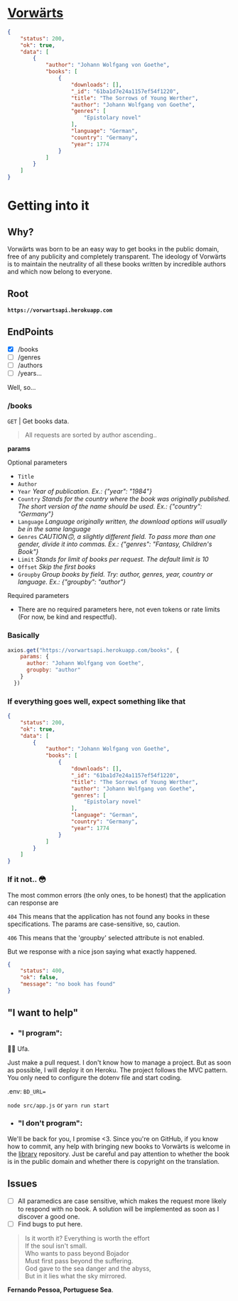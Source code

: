 # [**Vorwärts**](https://vorwarts.herokuapp.com)

```json
{
	"status": 200,
	"ok": true,
	"data": [
		{
			"author": "Johann Wolfgang von Goethe",
			"books": [
				{
					"downloads": [],
					"_id": "61ba1d7e24a1157ef54f1220",
					"title": "The Sorrows of Young Werther",
					"author": "Johann Wolfgang von Goethe",
					"genres": [
						"Epistolary novel"
					],
					"language": "German",
					"country": "Germany",
					"year": 1774
				}
			]
		}
	]
}
```

# **Getting into it**

## **Why?** 

Vorwärts was born to be an easy way to get books in the public domain, free of any publicity and completely transparent. The ideology of Vorwärts is to maintain the neutrality of all these books written by incredible authors and which now belong to everyone.

## **Root**

**`https://vorwartsapi.herokuapp.com`**

## **EndPoints**

- [x] /books
- [ ] /genres
- [ ] /authors
- [ ] /years...

Well, so...

### **/books**
`GET` | Get books data.

>All requests are sorted by author ascending..

**params**

Optional parameters

* `Title`
* `Author`
* `Year` *Year of publication. Ex.: {"year": "1984"}*
* `Country` *Stands for the country where the book was originally published. The short version of the name should be used. Ex.: {"country": "Germany"}*
* `Language` *Language originally written, the download options will usually be in the same language* 
* `Genres` *CAUTION🙃,  a slightly different field. To pass more than one gender, divide it into commas. Ex.: {"genres": "Fantasy, Children's Book"}*
* `Limit` *Stands for limit of books per request. The default limit is 10*
* `Offset` *Skip the first books*
* `Groupby` *Group books by field. Try: author, genres, year, country or language. Ex.: {"groupby": "author"}*

Required parameters

* There are no required parameters here, not even tokens or rate limits (For now, be kind and respectful).

### **Basically**

```javascript
axios.get("https://vorwartsapi.herokuapp.com/books", {
    params: {
      author: "Johann Wolfgang von Goethe",
      groupby: "author"
    }
  })
```

### **If everything goes well, expect something like that**

```json
{
	"status": 200,
	"ok": true,
	"data": [
		{
			"author": "Johann Wolfgang von Goethe",
			"books": [
				{
					"downloads": [],
					"_id": "61ba1d7e24a1157ef54f1220",
					"title": "The Sorrows of Young Werther",
					"author": "Johann Wolfgang von Goethe",
					"genres": [
						"Epistolary novel"
					],
					"language": "German",
					"country": "Germany",
					"year": 1774
				}
			]
		}
	]
}
```

### **If it not.. 😳**

The most common errors (the only ones, to be honest) that the application can response are

`404` This means that the application has not found any books in these specifications. The params are case-sensitive, so, caution.

`406` This means that the 'groupby' selected attribute is not enabled.

But we response with a nice json saying what exactly happened.

```json
{
	"status": 400,
	"ok": false,
	"message": "no book has found"
}
```

## **"I want to help"**

* ### **"I program":**

😮‍💨 Ufa.

Just make a pull request. I don't know how to manage a project. But as soon as possible, I will deploy it on Heroku. The project follows the MVC pattern. You only need to configure the dotenv file and start coding.
 
.env:
`BD_URL=`

`node src/app.js` or  `yarn run start`

* ### **"I don't program":**

We'll be back for you, I promise <3. Since you're on GitHub, if you know how to commit, any help with bringing new books to Vorwärts is welcome in the [library](https://github.com/vonweinkeller/vorwarts-library)  repository. Just be careful and pay attention to whether the book is in the public domain and whether there is copyright on the translation.

## **Issues**

- [ ] All paramedics are case sensitive, which makes the request more likely to respond with no book. A solution will be implemented as soon as I discover a good one.
- [ ] Find bugs to put here.

> Is it worth it? Everything is worth the effort<br>
> If the soul isn't small.<br>
> Who wants to pass beyond Bojador<br>
> Must first pass beyond the suffering.<br>
> God gave to the sea danger and the abyss,<br>
> But in it lies what the sky mirrored.<br>

**Fernando Pessoa, Portuguese Sea**.